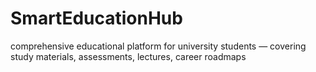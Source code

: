 # SmartEducationHub
comprehensive educational platform for university students — covering study materials, assessments, lectures, career roadmaps
